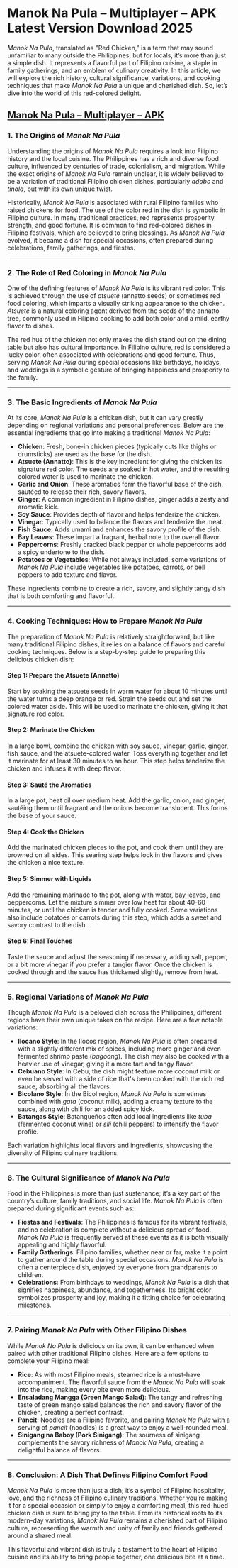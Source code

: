 # Manok Na Pula – Multiplayer – APK Latest Version Download 2025


*Manok Na Pula*, translated as "Red Chicken," is a term that may sound unfamiliar to many outside the Philippines, but for locals, it’s more than just a simple dish. It represents a flavorful part of Filipino cuisine, a staple in family gatherings, and an emblem of culinary creativity. In this article, we will explore the rich history, cultural significance, variations, and cooking techniques that make *Manok Na Pula* a unique and cherished dish. So, let’s dive into the world of this red-colored delight.

## [ Manok Na Pula – Multiplayer – APK ](https://apktik.xyz/manok-na-pula-multiplayer-apk-download-for-android-2025/)

### 1. **The Origins of *Manok Na Pula***

Understanding the origins of *Manok Na Pula* requires a look into Filipino history and the local cuisine. The Philippines has a rich and diverse food culture, influenced by centuries of trade, colonialism, and migration. While the exact origins of *Manok Na Pula* remain unclear, it is widely believed to be a variation of traditional Filipino chicken dishes, particularly *adobo* and *tinola*, but with its own unique twist.

Historically, *Manok Na Pula* is associated with rural Filipino families who raised chickens for food. The use of the color red in the dish is symbolic in Filipino culture. In many traditional practices, red represents prosperity, strength, and good fortune. It is common to find red-colored dishes in Filipino festivals, which are believed to bring blessings. As *Manok Na Pula* evolved, it became a dish for special occasions, often prepared during celebrations, family gatherings, and fiestas.

---

### 2. **The Role of Red Coloring in *Manok Na Pula***

One of the defining features of *Manok Na Pula* is its vibrant red color. This is achieved through the use of *atsuete* (annatto seeds) or sometimes red food coloring, which imparts a visually striking appearance to the chicken. *Atsuete* is a natural coloring agent derived from the seeds of the annatto tree, commonly used in Filipino cooking to add both color and a mild, earthy flavor to dishes.

The red hue of the chicken not only makes the dish stand out on the dining table but also has cultural importance. In Filipino culture, red is considered a lucky color, often associated with celebrations and good fortune. Thus, serving *Manok Na Pula* during special occasions like birthdays, holidays, and weddings is a symbolic gesture of bringing happiness and prosperity to the family.

---

### 3. **The Basic Ingredients of *Manok Na Pula***

At its core, *Manok Na Pula* is a chicken dish, but it can vary greatly depending on regional variations and personal preferences. Below are the essential ingredients that go into making a traditional *Manok Na Pula*:

- **Chicken**: Fresh, bone-in chicken pieces (typically cuts like thighs or drumsticks) are used as the base for the dish.
- **Atsuete (Annatto)**: This is the key ingredient for giving the chicken its signature red color. The seeds are soaked in hot water, and the resulting colored water is used to marinate the chicken.
- **Garlic and Onion**: These aromatics form the flavorful base of the dish, sautéed to release their rich, savory flavors.
- **Ginger**: A common ingredient in Filipino dishes, ginger adds a zesty and aromatic kick.
- **Soy Sauce**: Provides depth of flavor and helps tenderize the chicken.
- **Vinegar**: Typically used to balance the flavors and tenderize the meat.
- **Fish Sauce**: Adds umami and enhances the savory profile of the dish.
- **Bay Leaves**: These impart a fragrant, herbal note to the overall flavor.
- **Peppercorns**: Freshly cracked black pepper or whole peppercorns add a spicy undertone to the dish.
- **Potatoes or Vegetables**: While not always included, some variations of *Manok Na Pula* include vegetables like potatoes, carrots, or bell peppers to add texture and flavor.

These ingredients combine to create a rich, savory, and slightly tangy dish that is both comforting and flavorful.

---

### 4. **Cooking Techniques: How to Prepare *Manok Na Pula***

The preparation of *Manok Na Pula* is relatively straightforward, but like many traditional Filipino dishes, it relies on a balance of flavors and careful cooking techniques. Below is a step-by-step guide to preparing this delicious chicken dish:

#### Step 1: **Prepare the Atsuete (Annatto)**
Start by soaking the atsuete seeds in warm water for about 10 minutes until the water turns a deep orange or red. Strain the seeds out and set the colored water aside. This will be used to marinate the chicken, giving it that signature red color.

#### Step 2: **Marinate the Chicken**
In a large bowl, combine the chicken with soy sauce, vinegar, garlic, ginger, fish sauce, and the atsuete-colored water. Toss everything together and let it marinate for at least 30 minutes to an hour. This step helps tenderize the chicken and infuses it with deep flavor.

#### Step 3: **Sauté the Aromatics**
In a large pot, heat oil over medium heat. Add the garlic, onion, and ginger, sautéing them until fragrant and the onions become translucent. This forms the base of your sauce.

#### Step 4: **Cook the Chicken**
Add the marinated chicken pieces to the pot, and cook them until they are browned on all sides. This searing step helps lock in the flavors and gives the chicken a nice texture.

#### Step 5: **Simmer with Liquids**
Add the remaining marinade to the pot, along with water, bay leaves, and peppercorns. Let the mixture simmer over low heat for about 40-60 minutes, or until the chicken is tender and fully cooked. Some variations also include potatoes or carrots during this step, which adds a sweet and savory contrast to the dish.

#### Step 6: **Final Touches**
Taste the sauce and adjust the seasoning if necessary, adding salt, pepper, or a bit more vinegar if you prefer a tangier flavor. Once the chicken is cooked through and the sauce has thickened slightly, remove from heat.

---

### 5. **Regional Variations of *Manok Na Pula***

Though *Manok Na Pula* is a beloved dish across the Philippines, different regions have their own unique takes on the recipe. Here are a few notable variations:

- **Ilocano Style**: In the Ilocos region, *Manok Na Pula* is often prepared with a slightly different mix of spices, including more ginger and even fermented shrimp paste (*bagoong*). The dish may also be cooked with a heavier use of vinegar, giving it a more tart and tangy flavor.
- **Cebuano Style**: In Cebu, the dish might feature more coconut milk or even be served with a side of rice that's been cooked with the rich red sauce, absorbing all the flavors.
- **Bicolano Style**: In the Bicol region, *Manok Na Pula* is sometimes combined with *gata* (coconut milk), adding a creamy texture to the sauce, along with chili for an added spicy kick.
- **Batangas Style**: Batangueños often add local ingredients like *tuba* (fermented coconut wine) or *sili* (chili peppers) to intensify the flavor profile.

Each variation highlights local flavors and ingredients, showcasing the diversity of Filipino culinary traditions.

---

### 6. **The Cultural Significance of *Manok Na Pula***

Food in the Philippines is more than just sustenance; it’s a key part of the country’s culture, family traditions, and social life. *Manok Na Pula* is often prepared during significant events such as:

- **Fiestas and Festivals**: The Philippines is famous for its vibrant festivals, and no celebration is complete without a delicious spread of food. *Manok Na Pula* is frequently served at these events as it is both visually appealing and highly flavorful.
- **Family Gatherings**: Filipino families, whether near or far, make it a point to gather around the table during special occasions. *Manok Na Pula* is often a centerpiece dish, enjoyed by everyone from grandparents to children.
- **Celebrations**: From birthdays to weddings, *Manok Na Pula* is a dish that signifies happiness, abundance, and togetherness. Its bright color symbolizes prosperity and joy, making it a fitting choice for celebrating milestones.

---

### 7. **Pairing *Manok Na Pula* with Other Filipino Dishes**

While *Manok Na Pula* is delicious on its own, it can be enhanced when paired with other traditional Filipino dishes. Here are a few options to complete your Filipino meal:

- **Rice**: As with most Filipino meals, steamed rice is a must-have accompaniment. The flavorful sauce from the *Manok Na Pula* will soak into the rice, making every bite even more delicious.
- **Ensaladang Mangga (Green Mango Salad)**: The tangy and refreshing taste of green mango salad balances the rich and savory flavor of the chicken, creating a perfect contrast.
- **Pancit**: Noodles are a Filipino favorite, and pairing *Manok Na Pula* with a serving of *pancit* (noodles) is a great way to enjoy a well-rounded meal.
- **Sinigang na Baboy (Pork Sinigang)**: The sourness of sinigang complements the savory richness of *Manok Na Pula*, creating a delightful balance of flavors.

---

### 8. **Conclusion: A Dish That Defines Filipino Comfort Food**

*Manok Na Pula* is more than just a dish; it’s a symbol of Filipino hospitality, love, and the richness of Filipino culinary traditions. Whether you’re making it for a special occasion or simply to enjoy a comforting meal, this red-hued chicken dish is sure to bring joy to the table. From its historical roots to its modern-day variations, *Manok Na Pula* remains a cherished part of Filipino culture, representing the warmth and unity of family and friends gathered around a shared meal. 

This flavorful and vibrant dish is truly a testament to the heart of Filipino cuisine and its ability to bring people together, one delicious bite at a time.
